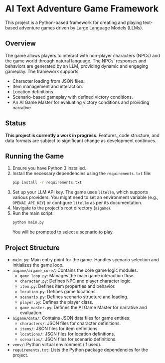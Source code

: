 # AI Text Adventure Game Framework

This project is a Python-based framework for creating and playing text-based adventure games driven by Large Language Models (LLMs).

## Overview

The game allows players to interact with non-player characters (NPCs) and the game world through natural language. The NPCs' responses and behaviors are generated by an LLM, providing dynamic and engaging gameplay. The framework supports:

*   Character loading from JSON files.
*   Item management and interaction.
*   Location definitions.
*   Scenario-based gameplay with defined victory conditions.
*   An AI Game Master for evaluating victory conditions and providing narrative.

## Status

**This project is currently a work in progress.** Features, code structure, and data formats are subject to significant change as development continues.

## Running the Game

1.  Ensure you have Python 3 installed.
2.  Install the necessary dependencies using the `requirements.txt` file:
    ```bash
    pip install -r requirements.txt
    ```
3.  Set up your LLM API key. The game uses `litellm`, which supports various providers. You might need to set an environment variable (e.g., `OPENAI_API_KEY`) or configure `litellm` as per its documentation.
4.  Navigate to the project's root directory (`aigame`).
5.  Run the main script:
    ```bash
    python main.py
    ```
    You will be prompted to select a scenario to play.

## Project Structure

*   `main.py`: Main entry point for the game. Handles scenario selection and initializes the game loop.
*   `aigame/aigame_core/`: Contains the core game logic modules:
    *   `game_loop.py`: Manages the main game interaction flow.
    *   `character.py`: Defines NPC and player character logic.
    *   `item.py`: Defines item properties and behavior.
    *   `location.py`: Defines game locations.
    *   `scenario.py`: Defines scenario structure and loading.
    *   `player.py`: Defines the player class.
    *   `game_master.py`: Defines the AI Game Master for narrative and evaluation.
*   `aigame/data/`: Contains JSON data files for game entities:
    *   `characters/`: JSON files for character definitions.
    *   `items/`: JSON files for item definitions.
    *   `locations/`: JSON files for location definitions.
    *   `scenarios/`: JSON files for scenario definitions.
*   `venv/`: Python virtual environment (if used).
*   `requirements.txt`: Lists the Python package dependencies for the project.